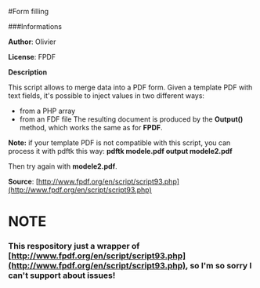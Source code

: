 #Form filling

###Informations

**Author**: Olivier

**License**: FPDF

**Description**

This script allows to merge data into a PDF form. Given a template PDF with text fields, it's possible to inject values in two different ways:
- from a PHP array
- from an FDF file
The resulting document is produced by the **Output()** method, which works the same as for **FPDF**.

**Note:** if your template PDF is not compatible with this script, you can process it with pdftk this way: __pdftk modele.pdf output modele2.pdf__

Then try again with __modele2.pdf__.

**Source**: [http://www.fpdf.org/en/script/script93.php](http://www.fpdf.org/en/script/script93.php)

# NOTE

### This respository just a wrapper of [http://www.fpdf.org/en/script/script93.php](http://www.fpdf.org/en/script/script93.php), so I'm so sorry I can't support about issues!

